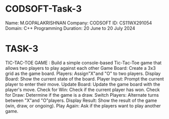 # CODSOFT-Task-3

Name: M.GOPALAKRISHNAN
Company: CODSOFT
ID: CS11WX291054
Domain: C++ Programming
Duration: 20 June to 20 July 2024

# TASK-3
TIC-TAC-TOE GAME : Build a simple console-based Tic-Tac-Toe game that
allows two players to play against each other
Game Board: Create a 3x3 grid as the game board.
Players: Assign"X"and "O" to two players.
Display Board: Show the current state of the board.
Player Input: Prompt the current player to enter their move.
Update Board: Update the game board with the player's move.
Check for Win: Check if the current player has won.
Check for Draw: Determine if the game is a draw.
Switch Players: Alternate turns between
"X"and "O"players.
Display Result: Show the result of the game (win, draw, or ongoing).
Play Again: Ask if the players want to play another game. 
